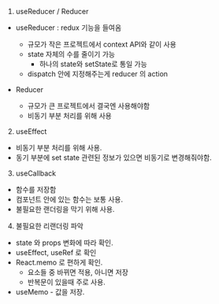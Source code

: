 1. useReducer / Reducer

- useReducer : redux 기능을 들여옴

  - 규모가 작은 프로젝트에서 context API와 같이 사용
  - state 자체의 수를 줄이기 가능
    - 하나의 state와 setState로 통일 가능
  - dispatch 안에 지정해주는게 reducer 의 action

- Reducer

  - 규모가 큰 프로젝트에서 결국엔 사용해야함
  - 비동기 부분 처리를 위해 사용

2. useEffect

- 비동기 부분 처리를 위해 사용.
- 동기 부분에 set state 관련된 정보가 있으면 비동기로 변경해줘야함.

3. useCallback

- 함수를 저장함
- 컴포넌트 안에 있는 함수는 보통 사용.
- 불필요한 랜더링을 막기 위해 사용.

4. 불필요한 리랜더링 파악

- state 와 props 변화에 따라 확인.
- useEffect, useRef 로 확인
- React.memo 로 편하게 확인.
  - 요소들 중 바뀌면 적용, 아니면 저장
  - 반복문이 있을때 주로 사용.
- useMemo - 값을 저장.
